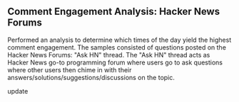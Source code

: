 ## Comment Engagement Analysis: Hacker News Forums
Performed an analysis to determine which times of the day yield the highest comment engagement. The samples consisted of questions posted on the Hacker News Forums: "Ask HN" thread. The "Ask HN" thread acts as Hacker News go-to programming forum where users go to ask questions where other users then chime in with their answers/solutions/suggestions/discussions on the topic.

update
